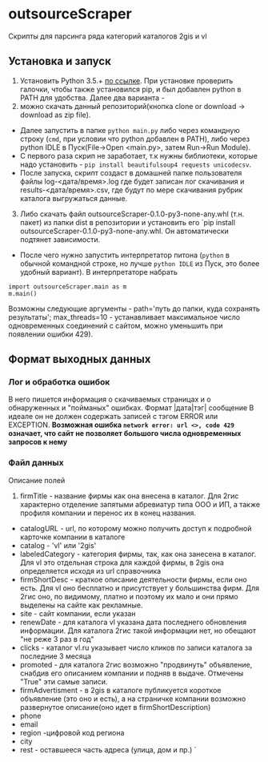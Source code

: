 # outsourceScraper
Скрипты для парсинга ряда категорий каталогов 2gis и vl
## Установка и запуск
1. Установить Python 3.5.+ [по ссылке](https://www.python.org/downloads/). 
При установке проверить галочки, чтобы также установился pip, и был добавлен python в PATH для удобства.
Далее два варианта - 
2. можно скачать данный репозиторий(кнопка clone or download -> download as zip file). 
  * Далее запустить в папке `python main.py` либо через командную строку (`cmd`, при условии что python добавлен в PATH), либо через python IDLE в Пуск(File->Open <main.py>, затем Run->Run Module).
  * С первого раза скрип не заработает, т.к нужны библиотеки, которые надо установить -  `pip install beautifulsoup4 requests unicodecsv`.
  * После запуска, скрипт создаст в домашней папке пользователя файлы log-<дата/время>.log где будет записан лог скачивания и results-<дата/время>.csv, 
где будут по мере скачивания рубрик каталога выгружаться данные. 
3.    Либо скачать файл outsourceScraper-0.1.0-py3-none-any.whl (т.н. пакет) из папки dist в репозитории и установить его
`pip install outsourceScraper-0.1.0-py3-none-any.whl. Он автоматически подтянет зависимости. 
  * После чего нужно запустить интерпретатор питона (`python` в обычной командной строке, 
но лучше `python IDLE` из Пуск, это более удобный вариант). В интерпретаторе набрать 
  ```{python}
  import outsourceScraper.main as m
  m.main()
  ```
  Возможны следующие аргументы - path='путь до папки, куда сохранять результаты'; 
  max_threads=10 - устанавливает максимальное число одновременных соединений с сайтом, можно уменьшить при появлении ошибки 429).
  
## Формат выходных данных
### Лог и обработка ошибок
В него пишется информация о скачиваемых страницах и о обнаруженных и "пойманых" ошибках. Формат |дата|тэг| сообщение
В идеале он не должен содержать записей с тэгом ERROR или EXCEPTION. **Возможная ошибка `network error: url <>, code 429` означает, 
что сайт не позволяет большого числа одновременных запросов к нему**
### Файл данных
Описание полей

1.  firmTitle - название фирмы как она внесена в каталог. 
Для 2гис характерно отделение запятыми абревиатур типа ООО и ИП, а также профиля компании и перенос их в конец названия.
* catalogURL - url, по которому можно получить доступ к подробной карточке компании в каталоге
* catalog - 'vl' или '2gis'
* labeledCategory - категория фирмы, так, как она занесена в каталог. Для vl это отдельная строка для каждой фирмы, 
в 2gis она определяется исходя из url справочника
* firmShortDesc - краткое описание деятельности фирмы, если оно есть. Для vl оно бесплатно и присутствует у большинства фирм.
Для 2гис оно, по видимому, платно и поэтому их мало и они прямо выделены на сайте как рекламные.
* site - сайт компании, если указан
* renewDate - для каталога vl указана дата последнего обновления информации. Для каталога 2гис такой информации нет, но обещают "не реже 3 раз в год"
* clicks - каталог vl.ru указывает число кликов по записи каталога за последние 3 месяца
* promoted - для каталога 2гис возможно "продвинуть" объявление, снабдив его описанием компании и подняв в выдаче. 
Отмечены "True" эти самые записи.
* firmAdvertisment - в 2gis в каталоге публикуется короткое объявление (это оно и есть), 
а на страничке компании возможно развернутое описание(оно идет в firmShortDescription)
* phone
* email
* region -цифровой код региона
* city 
* rest - оставшееся часть адреса (улица, дом и пр.)
`


